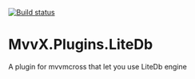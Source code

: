 [![Build status](https://ci.appveyor.com/api/projects/status/ubaglss8mvbsu88w?svg=true)](https://ci.appveyor.com/project/mathieumack/mvvx-plugins-litedb)

# MvvX.Plugins.LiteDb
A plugin for mvvmcross that let you use LiteDb engine
